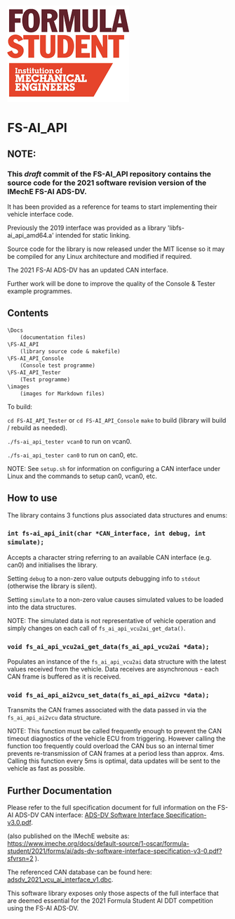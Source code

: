 ![](./images/FS_Logo.png)

# FS-AI_API


## NOTE:

### This *draft* commit of the **FS-AI_API** repository contains the source code for the 2021 software revision version of the IMechE FS-AI ADS-DV.

It has been provided as a reference for teams to start implementing their vehicle interface code.

Previously the 2019 interface was provided as a library 'libfs-ai_api_amd64.a' intended for static linking.

Source code for the library is now released under the MIT license so it may be compiled for any Linux architecture and modified if required.

The 2021 FS-AI ADS-DV has an updated CAN interface.

Further work will be done to improve the quality of the Console & Tester example programmes.




## Contents

```
\Docs
	(documentation files)
\FS-AI_API
	(library source code & makefile)
\FS-AI_API_Console
	(Console test programme)
\FS-AI_API_Tester
	(Test programme)
\images
	(images for Markdown files)
```



To build:

`cd FS-AI_API_Tester` or `cd FS-AI_API_Console`
`make` to build (library will build / rebuild as needed).

`./fs-ai_api_tester vcan0` to run on vcan0.

`./fs-ai_api_tester can0` to run on can0, etc.

NOTE: See `setup.sh` for information on configuring a CAN interface under Linux and the commands to setup can0, vcan0, etc.




## How to use
The library contains 3 functions plus associated data structures and enums:



### `int fs-ai_api_init(char *CAN_interface, int debug, int simulate);`
Accepts a character string referring to an available CAN interface (e.g. can0) and initialises the library.

Setting `debug` to a non-zero value outputs debugging info to `stdout` (otherwise the library is silent).

Setting `simulate` to a non-zero value causes simulated values to be loaded into the data structures.

NOTE: The simulated data is not representative of vehicle operation and simply changes on each call of `fs_ai_api_vcu2ai_get_data()`.




### `void fs_ai_api_vcu2ai_get_data(fs_ai_api_vcu2ai *data);`
Populates an instance of the `fs_ai_api_vcu2ai` data structure with the latest values received from the vehicle. Data receives are asynchronous - each CAN frame is buffered as it is received.




### `void fs_ai_api_ai2vcu_set_data(fs_ai_api_ai2vcu *data);`
Transmits the CAN frames associated with the data passed in via the `fs_ai_api_ai2vcu` data structure.

NOTE: This function must be called frequently enough to prevent the CAN timeout diagnostics of the vehicle ECU from triggering. However calling the function too frequently could overload the CAN bus so an internal timer prevents re-transmission of CAN frames at a period less than approx. 4ms. Calling this function every 5ms is optimal, data updates will be sent to the vehicle as fast as possible.




## Further Documentation
Please refer to the full specification document for full information on the FS-AI ADS-DV CAN interface: [ADS-DV Software Interface Specification-v3.0.pdf](./Docs/ADS-DV_Software_Interface_Specification_v3.0.pdf).

(also published on the IMechE website as: https://www.imeche.org/docs/default-source/1-oscar/formula-student/2021/forms/ai/ads-dv-software-interface-specification-v3-0.pdf?sfvrsn=2 ).

The referenced CAN database can be found here: [adsdv_2021_vcu_ai_interface_v1.dbc](./Docs/adsdv_2021_vcu_ai_interface_v1.dbc).

This software library exposes only those aspects of the full interface that are deemed essential for the 2021 Formula Student AI DDT competition using the FS-AI ADS-DV.

